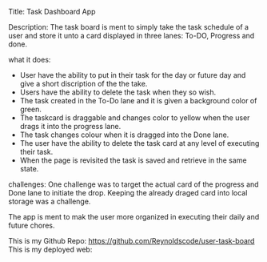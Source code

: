 Title: Task Dashboard App

Description: The task board is ment to simply take the task schedule of a user and store it unto a card displayed in three lanes: To-DO, Progress and done.

what it does: 
- User have the ability to put in their task for the day or future day and give a short discription of the the take.
- Users have the ability to delete the task when they so wish.
- The task created in the To-Do lane and it is given a background color of green. 
- The taskcard is draggable and changes color to yellow when the user drags it into the progress lane. 
- The task changes colour when it is dragged into the Done lane.
- The user have the ability to delete the task card at any level of executing their task.
- When the page is revisited the task is saved and retrieve in the same state. 

challenges:
One challenge was to target the actual card of the progress and Done lane to initiate the drop.
Keeping the already draged card into local storage was a challenge.

The app is ment to mak the user more organized in executing their daily and future chores.

This is my Github Repo: https://github.com/Reynoldscode/user-task-board
This is my deployed web: 
